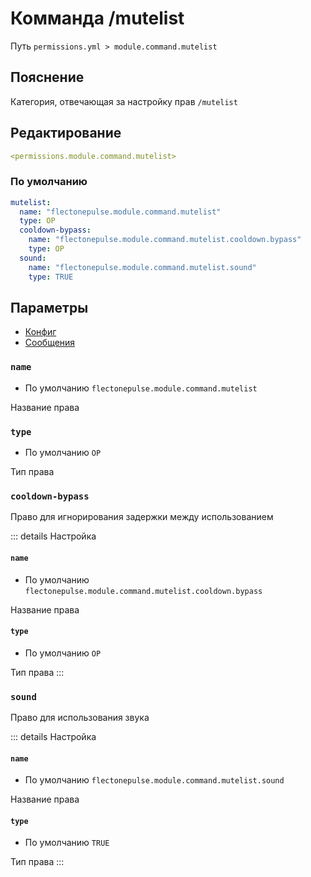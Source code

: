 # Комманда /mutelist
Путь `permissions.yml > module.command.mutelist`

## Пояснение
Категория, отвечающая за настройку прав `/mutelist`

## Редактирование
```yaml
<permissions.module.command.mutelist>
```

### По умолчанию
```yaml
mutelist:
  name: "flectonepulse.module.command.mutelist"
  type: OP
  cooldown-bypass:
    name: "flectonepulse.module.command.mutelist.cooldown.bypass"
    type: OP
  sound:
    name: "flectonepulse.module.command.mutelist.sound"
    type: TRUE
```

## Параметры

- [Конфиг](/en/config/module/command/mutelist/)
- [Сообщения](/en/messages/ru_ru/module/command/mutelist/)

### `name`
- По умолчанию `flectonepulse.module.command.mutelist`

Название права

### `type`
- По умолчанию `OP`

Тип права

### `cooldown-bypass`

Право для игнорирования задержки между использованием

::: details Настройка
#### `name`
- По умолчанию `flectonepulse.module.command.mutelist.cooldown.bypass`

Название права

#### `type`
- По умолчанию `OP`

Тип права
:::

### `sound`

Право для использования звука

::: details Настройка
#### `name`
- По умолчанию `flectonepulse.module.command.mutelist.sound`

Название права

#### `type`
- По умолчанию `TRUE`

Тип права
:::

<!--@include: @/en/parts/permission.md-->


